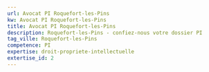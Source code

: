 ```yaml
---
url: Avocat PI Roquefort-les-Pins
kw: Avocat PI Roquefort-les-Pins
title: Avocat PI Roquefort-les-Pins
description: Roquefort-les-Pins - confiez-nous votre dossier PI
tag_ville: Roquefort-les-Pins
competence: PI
expertise: droit-propriete-intellectuelle
extertise_id: 2
---
```

